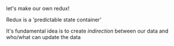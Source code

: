let's make our own redux!

Redux is a 'predictable state container'

It's fundamental idea is to create *indirection* between our data and who/what can update the data